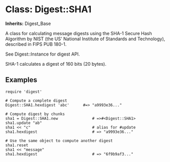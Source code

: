 # Class: Digest::SHA1
**Inherits:** Digest_Base
    

A class for calculating message digests using the SHA-1 Secure Hash Algorithm
by NIST (the US' National Institute of Standards and Technology), described in
FIPS PUB 180-1.

See Digest::Instance for digest API.

SHA-1 calculates a digest of 160 bits (20 bytes).

## Examples
    require 'digest'

    # Compute a complete digest
    Digest::SHA1.hexdigest 'abc'      #=> "a9993e36..."

    # Compute digest by chunks
    sha1 = Digest::SHA1.new               # =>#<Digest::SHA1>
    sha1.update "ab"
    sha1 << "c"                           # alias for #update
    sha1.hexdigest                        # => "a9993e36..."

    # Use the same object to compute another digest
    sha1.reset
    sha1 << "message"
    sha1.hexdigest                        # => "6f9b9af3..."



